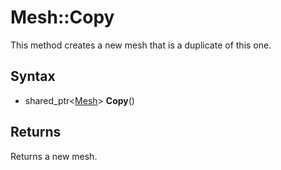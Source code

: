 # Mesh::Copy

This method creates a new mesh that is a duplicate of this one.

## Syntax

- shared_ptr<[Mesh](Mesh.md)> **Copy**()

## Returns

Returns a new mesh.

